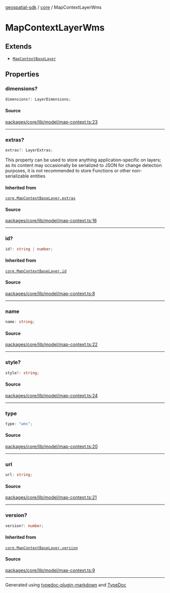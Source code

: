 [geospatial-sdk](../../index.md) / [core](../index.md) / MapContextLayerWms

# MapContextLayerWms

## Extends

- [`MapContextBaseLayer`](MapContextBaseLayer.md)

## Properties

### dimensions?

```ts
dimensions?: LayerDimensions;
```

#### Source

[packages/core/lib/model/map-context.ts:23](https://github.com/jahow/geospatial-sdk/blob/eda8b4f/packages/core/lib/model/map-context.ts#L23)

***

### extras?

```ts
extras?: LayerExtras;
```

This property can be used to store anything application-specific on layers; as its content may occasionally
be serialized to JSON for change detection purposes, it is not recommended to store Functions or other
non-serializable entities

#### Inherited from

[`core.MapContextBaseLayer.extras`](MapContextBaseLayer.md#extras)

#### Source

[packages/core/lib/model/map-context.ts:16](https://github.com/jahow/geospatial-sdk/blob/eda8b4f/packages/core/lib/model/map-context.ts#L16)

***

### id?

```ts
id?: string | number;
```

#### Inherited from

[`core.MapContextBaseLayer.id`](MapContextBaseLayer.md#id)

#### Source

[packages/core/lib/model/map-context.ts:8](https://github.com/jahow/geospatial-sdk/blob/eda8b4f/packages/core/lib/model/map-context.ts#L8)

***

### name

```ts
name: string;
```

#### Source

[packages/core/lib/model/map-context.ts:22](https://github.com/jahow/geospatial-sdk/blob/eda8b4f/packages/core/lib/model/map-context.ts#L22)

***

### style?

```ts
style?: string;
```

#### Source

[packages/core/lib/model/map-context.ts:24](https://github.com/jahow/geospatial-sdk/blob/eda8b4f/packages/core/lib/model/map-context.ts#L24)

***

### type

```ts
type: "wms";
```

#### Source

[packages/core/lib/model/map-context.ts:20](https://github.com/jahow/geospatial-sdk/blob/eda8b4f/packages/core/lib/model/map-context.ts#L20)

***

### url

```ts
url: string;
```

#### Source

[packages/core/lib/model/map-context.ts:21](https://github.com/jahow/geospatial-sdk/blob/eda8b4f/packages/core/lib/model/map-context.ts#L21)

***

### version?

```ts
version?: number;
```

#### Inherited from

[`core.MapContextBaseLayer.version`](MapContextBaseLayer.md#version)

#### Source

[packages/core/lib/model/map-context.ts:9](https://github.com/jahow/geospatial-sdk/blob/eda8b4f/packages/core/lib/model/map-context.ts#L9)

***

Generated using [typedoc-plugin-markdown](https://www.npmjs.com/package/typedoc-plugin-markdown) and [TypeDoc](https://typedoc.org/)
